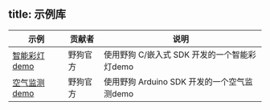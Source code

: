 title:  示例库
---


| 示例 | 贡献者 | 说明 | 
|----|----|----| 
|<a href="https://github.com/WildDogTeam/demo-c-rgblight" target="_blank">智能彩灯demo</a>|野狗官方 | 使用野狗 C/嵌入式 SDK 开发的一个智能彩灯demo |
|<a href="https://github.com/WildDogTeam/demo-c-airmonitor" target="_blank">空气监测demo</a>|野狗官方 | 使用野狗 Arduino SDK 开发的一个空气监测demo |


